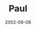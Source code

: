 ---
layout: message
category: message
series: "Icons"
title: "Paul"
date: 2002-06-08
audio-description: "Discover, honor and learn from these icons.  "
audio: ""
audio-title: "Paul"
audio-duration: ":"
---